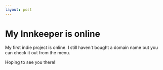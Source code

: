 ```yaml
---
layout: post
---
```

# My Innkeeper is online

My first indie project is online. I still haven't bought a domain name but you can check it out from the menu.

Hoping to see you there!
